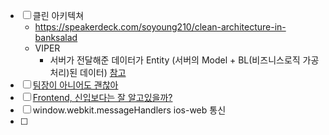 - [ ] 클린 아키텍쳐
  - https://speakerdeck.com/soyoung210/clean-architecture-in-banksalad
  - VIPER
    - 서버가 전달해준 데이터가 Entity (서버의 Model + BL(비즈니스로직 가공처리)된 데이터) [참고](https://www.youtube.com/watch?v=jVyA5DV6r8w)
- [ ] [팀장이 아니어도 괜찮아](http://channy.creation.net/blog/1399)
- [ ] [Frontend, 신입보다는 잘 알고있을까?](https://jbee.io/essay/for_junior_frontend_developer/)
- [ ] window.webkit.messageHandlers ios-web 통신
- [ ]
